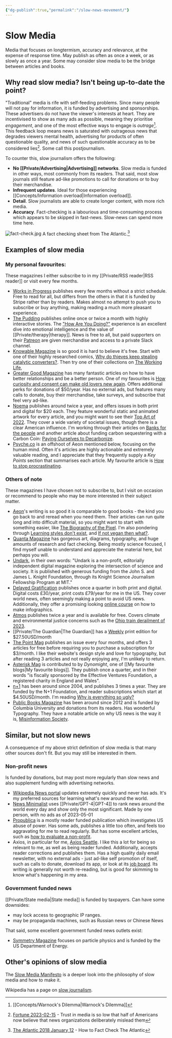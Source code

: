 ```yaml
---
{"dg-publish":true,"permalink":"/slow-news-movement/"}
---
```



# Slow Media

Media that focuses on longtermism, accuracy and relevance, at the expense of response time. May publish as often as once a week, or as slowly as once a year. Some may consider slow media to be the bridge between articles and books.

## Why read slow media? Isn't being up-to-date the point?

"Traditional" media is rife with self-feeding problems. Since many people will not pay for information, it is funded by advertising and sponsorships. These advertisers do not have the viewer's interests at heart. They are incentivised to show as many ads as possible, meaning they prioritise *engagement*, and one of the most effective ways to engage is *outrage*[^2]. This feedback loop means news is saturated with outrageous news that degrades viewers mental health, advertising for products of often questionable quality, and news of such questionable accuracy as to be considered lies[^3]. Some call this postjournalism.

To counter this, slow journalism offers the following:

- **No [[Private/Advertising\|Advertising]] networks**. Slow media is funded in other ways, most commonly from its readers. That said, most slow journals still feature ad-like promotions to call for donations or to buy their merchandise.
- **Infrequent updates**. Ideal for those experiencing [[Concepts/Information overload\|Information overload]].
- **Detail**. Slow journalists are able to create longer content, with more rich media. 
- **Accuracy**. Fact-checking is a labourious and time-consuming process which appears to be skipped in fast-news. Slow-news can spend more time here.

![fact-check.jpg](/img/user/Embeds/fact-check.jpg) A fact checking sheet from The Atlantic.[^1]

## Examples of slow media

### My personal favourites:

These magazines I either subscribe to in my [[Private/RSS reader\|RSS reader]] or visit every few months.

- [Works in Progress](https://www.worksinprogress.co/) publishes every few months without a strict schedule. Free to read for all, but differs from the others in that it is funded by Stripe rather than by readers. Makes almost no attempt to push you to subscribe or buy anything, making reading a much more pleasant experience.
- [The Pudding](https://pudding.cool/) publishes online once or twice a month with highly interactive stories. The ["How Are You Doing?"](https://pudding.cool/2022/12/emotion-wheel/) experience is an excellent dive into emotional intelligence and the value of [[Private/therapy\|therapy]]. News is free to all, but paid supporters on their [Patreon](https://www.patreon.com/thepudding) are given merchandise and access to a private Slack channel.
- [Knowable Magazine](https://knowablemagazine.org/) is so good it is hard to believe it's free. Start with one of their highly researched comics, [Why do thieves keep stealing catalytic converters?](https://knowablemagazine.org/article/society/2021/why-do-thieves-keep-stealing-catalytic-converters-its-elemental). Then try one of their collections on [The Working Life](https://knowablemagazine.org/report/special-report-working-life), 
- [Greater Good Magazine](https://greatergood.berkeley.edu/) has many fantastic articles on how to have better relationships and be a better person. One of my favourites is [How curiosity and consent can make old lovers new again](https://greatergood.berkeley.edu/article/item/how_curiosity_consent_can_make_old_lovers_new_again). Offers additional perks for donations of $50/year. Has no external ads, but features many calls to donate, buy their merchandise, take surveys, and subscribe that feel very ad-like.
- [Noema](https://www.noemamag.com/) publishes around twice a year, and offers issues in both print and digital for $20 each. They feature wonderful static and animated artwork for every article, and you might want to see their [Top Art of 2022](https://www.noemamag.com/noemas-top-artwork-of-2022/). They cover a wide variety of societal issues, though there is a clear American influence. I'm working through their articles on [Banks for the people](https://www.noemamag.com/banks-for-the-people/) and another article about funding carbon sequestering with a Carbon Coin: [Paying Ourselves to Decarbonize](https://www.noemamag.com/paying-ourselves-to-decarbonize/).
- [Psyche.co](https://psyche.co/) is an offshoot of Aeon mentioned below, focusing on the human mind. Often it's articles are highly actionable and extremely valuable reading, and I appreciate that they frequently supply a *Key Points* section that summarises each article. My favourite article is [How to stop procrastinating](https://psyche.co/guides/how-to-stop-procrastinating-by-confronting-your-avoidance).

### Others of note

These magazines I have chosen not to subscribe to, but I visit on occasion or recommend to people who may be more interested in their subject matter.

- [Aeon](https://aeon.co/)'s writing is so good it is comparable to good books - the kind you go back to and reread when you need them. Their articles can run quite long and into difficult material, so you might want to start with something easier, like [The Biography of the Pixel](https://aeon.co/essays/a-biography-of-the-pixel-the-elementary-particle-of-pictures). I'm also pondering through [Learning styles don't exist](https://aeon.co/essays/the-evidence-is-clear-learning-styles-theory-doesnt-work), and [If not vegan then what?](https://aeon.co/essays/if-not-vegan-then-what-an-investigation-of-three-options).
- [Quanta Magazine](https://www.quantamagazine.org) has gorgeous art, diagrams, typography, and huge amounts of research and fact checking. Being mostly science focused, I find myself unable to understand and appreciate the material here, but perhaps you will.
- [Undark](https://undark.org/), in their own words: "Undark is a non-profit, editorially independent digital magazine exploring the intersection of science and society. It is published with generous funding from the John S. and James L. Knight Foundation, through its Knight Science Journalism Fellowship Program at MIT."
- [Delayed Gratification](https://www.slow-journalism.com/) publishes once a quarter in both print and digital. Digital costs £30/year, print costs £79/year for me in the US. They cover world news, often seemingly making a point to avoid US news. Additionally, they offer a promising looking [online course](https://www.slow-journalism.com/shop/how-to-make-infographics-online-masterclass-30th-march-2023) on how to make infographics.
- [Atmos](https://atmos.earth/) publishes twice a year and is available for free. Covers climate and environmental justice concerns such as the [Ohio train derailment of 2023](https://atmos.earth/ohio-train-derailment-st-louis-environmental-racism/).
- [[Private/The Guardian\|The Guardian]] has a  [Weekly](https://support.theguardian.com/us/subscribe/weekly) print edition for $27.50USD/month
- [The Point Mag](https://thepointmag.com/) publishes an issue every four months, and offers 3 articles for free before requiring you to purchase a subscription for $3/month. I like their website's design style and love for typography, but after reading 3 articles and not really enjoying any, I'm unlikely to return.
- [Asterisk Mag](https://asteriskmag.com) is contributed to by *Dynomight*, one of [[My favourite blogs\|My favourite blogs]]. They publish once a quarter, and in their words "is fiscally sponsored by the Effective Ventures Foundation, a registered charity in England and Wales".
- [n+1](https://www.nplusonemag.com/) has been around since 2004, and publishes 3 times a year. They are funded by the N+1 Foundation, and reader subscriptions which start at $4.50USD/month. I'm reading [Why is everything so ugly?](https://www.nplusonemag.com/issue-44/the-intellectual-situation/why-is-everything-so-ugly/)
- [Public Books Magazine](https://www.publicbooks.org/about/) has been around since 2012 and is funded by Columbia University and donations from its readers. Has wonderful Typography. They have a notable article on why US news is the way it is, [Misinformation Society](https://www.publicbooks.org/the-big-picture-misinformation-society/).

## Similar, but not slow news

A consequence of my above strict definition of slow media is that many other sources don't fit. But you may still be interested in them.

### Non-profit news

Is funded by donations, but may post more regularly than slow news and also supplement funding with advertising networks. 

- [Wikipedia News portal](https://en.wikipedia.org/wiki/Portal:Current_events) updates extremely quickly and never has ads. It's my preferred sources for learning what's new around the world.
- [News Minimalist](https://www.newsminimalist.com/) uses [[Private/GPT-4\|GPT-4]] to rank news around the world every day and show only the most significant. Made by one person, with no ads as of 2023-05-01
- [Propublica](https://www.propublica.org/) is a mostly reader funded publication which investigates US abuse of power. Has some ads, publishes a little too often, and feels too aggravating for me to read regularly. But has some excellent articles, such as [how to evaluate a non-profit](https://www.propublica.org/article/how-to-evaluate-charity-before-you-donate).
- Axios, in particular for me, [Axios Seattle](https://www.axios.com/local/seattle). I like this a lot for being so relevant to me, as well as being reader funded. Additionally, accepts reader corrections and publishes them. Has a high quality daily email newsletter, with no external ads - just ad-like self promotion of itself, such as calls to donate, download its app, or look at its [job board](https://www.axios.com/jobs). Its writing is generally not worth re-reading, but is good for skimming to know what's happening in my area.

### Government funded news

[[Private/State media\|State media]] is funded by taxpayers. Can have some downsides:

- may lock access to geographic IP ranges.
- may be propaganda machines, such as Russian news or Chinese News

That said, some excellent government funded news outlets exist:

- [Symmetry Magazine](https://www.symmetrymagazine.org/) focuses on particle physics and is funded by the US Department of Energy.

## Other's opinions of slow media

The [Slow Media Manifesto](http://en.slow-media.net/manifesto) is a deeper look into the philosophy of slow media and how to make it. 

Wikipedia has a page on [slow journalism](https://en.wikipedia.org/wiki/Slow_journalism).

[^1]: [The Atlantic 2018 January 12](https://www.theatlantic.com/membership/archive/2018/01/how-to-fact-check-the-atlantic/550355/) - How to Fact Check The Atlantic 
[^2]: [[Concepts/Warnock's Dilemma\|Warnock's Dilemma]]
[^3]: [Fortune 2023-02-15](https://fortune.com/2023/02/15/trust-in-media-low-misinform-mislead-biased-republicans-democrats-poll-gallup/) - Trust in media is so low that half of Americans now believe that news organizations deliberately mislead them